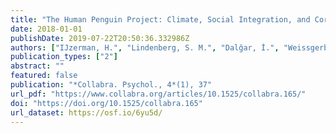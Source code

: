 ```yaml
---
title: "The Human Penguin Project: Climate, Social Integration, and Core Body Temperature"
date: 2018-01-01
publishDate: 2019-07-22T20:50:36.332986Z
authors: ["IJzerman, H.", "Lindenberg, S. M.", "Dalğar, İ.", "Weissgerber, S.", "Vergara, R.", "...", "Zickfeld, J."]
publication_types: ["2"]
abstract: ""
featured: false
publication: "*Collabra. Psychol., 4*(1), 37"
url_pdf: "https://www.collabra.org/articles/10.1525/collabra.165/"
doi: "https://doi.org/10.1525/collabra.165"
url_dataset: https://osf.io/6yu5d/
---
```


